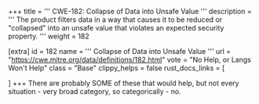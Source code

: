 +++
title = '''
CWE-182: Collapse of Data into Unsafe Value
'''
description	= '''
The product filters data in a way that causes it to be reduced or "collapsed" into an unsafe value that violates an expected security property.
'''
weight = 182

[extra]
id = 182
name = '''
Collapse of Data into Unsafe Value
'''
url = "https://cwe.mitre.org/data/definitions/182.html"
vote = "No Help, or Langs Won't Help"
class = "Base"
clippy_helps = false
rust_docs_links = [
	
]
+++
There are probably SOME of these that would help, but not every situation - very broad category, so categorically - no.